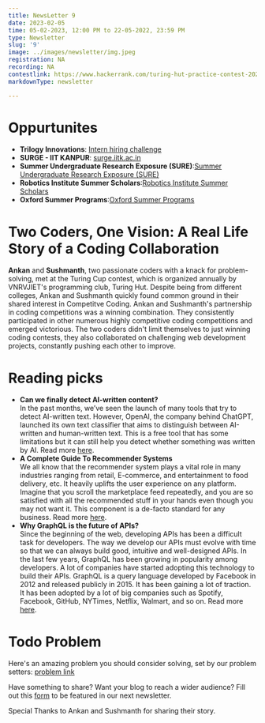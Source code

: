 ```yaml
---
title: NewsLetter 9
date: 2023-02-05
time: 05-02-2023, 12:00 PM to 22-05-2022, 23:59 PM
type: Newsletter
slug: '9'
image: ../images/newsletter/img.jpeg
registration: NA
recording: NA
contestlink: https://www.hackerrank.com/turing-hut-practice-contest-2025
markdownType: newsletter

---
```


# Oppurtunites

- **Trilogy Innovations**: [Intern hiring challenge](https://docs.google.com/forms/d/e/1FAIpQLSehVDlbQaCkIQCyY5Uy6e7uD7Su7xBIu-cNpY-fHgWM7y84QQ/viewform)
- **SURGE - IIT KANPUR**: [surge.iitk.ac.in](https://surge.iitk.ac.in/index.php?utm_source=substack&utm_medium=email)
- **Summer Undergraduate Research Exposure (SURE)**:[Summer Undergraduate Research Exposure (SURE)](https://iith.ac.in/research/SURE/)
- **Robotics Institute Summer Scholars**:[Robotics Institute Summer Scholars](https://riss.ri.cmu.edu/)
- **Oxford Summer Programs**:[Oxford Summer Programs](https://oxfordsummercourses.com/subjects/?utm_term=science%20summer%20programs&utm_campaign=Oxford+Summer+Courses_Google+Ads+Search_India_Generic%26Brand_Exact+%26BM&utm_source=adwords&utm_medium=ppc&hsa_acc=6750799870&hsa_cam=14969054150&hsa_grp=134204680531&hsa_ad=553511248692&hsa_src=g&hsa_tgt=kwd-296282859283&hsa_kw=science%20summer%20programs&hsa_mt=b&hsa_net=adwords&hsa_ver=3&gclid=Cj0KCQiAofieBhDXARIsAHTTldqvYn82teCVXupgYSRbLpuFFElDVvPClb-EGXbIDnaHWy8M3XzC-qkaAoxnEALw_wcB)


<h1>Two Coders, One Vision: A Real Life Story of a Coding Collaboration</h1>
<b>Ankan</b> and <b>Sushmanth</b>, two passionate coders with a knack for problem-solving, met at the Turing Cup contest, which is organized annually by VNRVJIET's programming club, Turing Hut. Despite being from different colleges, Ankan and Sushmanth quickly found common ground in their shared interest in Competitve Coding. Ankan and Sushmanth's partnership in coding competitions was a winning combination. They consistently participated in other numerous highly competitive coding competitions and emerged victorious. The two coders didn't limit themselves to just winning coding contests, they also collaborated on challenging web development projects, constantly pushing each other to improve.

# Reading picks

- **Can we finally detect AI-written content?** <br/>
		In the past months, we’ve seen the launch of many tools that try to detect AI-written text. However, OpenAI, the company behind ChatGPT, launched its own text classifier that aims to distinguish between AI-written and human-written text. This is a free tool that has some limitations but it can still help you detect whether something was written by AI. Read more [here](https://artificialcorner.com/chatgpt-creator-just-launched-an-ai-detector-lets-put-it-to-the-test-8e6c2746774d).
- **A Complete Guide To Recommender Systems** <br/>
		We all know that the recommender system plays a vital role in many industries ranging from retail, E-commerce, and entertainment to food delivery, etc. It heavily uplifts the user experience on any platform. Imagine that you scroll the marketplace feed repeatedly, and you are so satisfied with all the recommended stuff in your hands even though you may not want it. This component is a de-facto standard for any business. Read more [here](https://towardsdatascience.com/a-complete-guide-to-recommender-system-tutorial-with-sklearn-surprise-keras-recommender-5e52e8ceace1).
- **Why GraphQL is the future of APIs?** <br/>
		Since the beginning of the web, developing APIs has been a difficult task for developers. The way we develop our APIs must evolve with time so that we can always build good, intuitive and well-designed APIs. In the last few years, GraphQL has been growing in popularity among developers. A lot of companies have started adopting this technology to build their APIs. GraphQL is a query language developed by Facebook in 2012 and released publicly in 2015. It has been gaining a lot of traction. It has been adopted by a lot of big companies such as Spotify, Facebook, GitHub, NYTimes, Netflix, Walmart, and so on. Read more [here](https://medium.com/free-code-camp/why-graphql-is-the-future-of-apis-6a900fb0bc81).
# Todo Problem 

Here's an amazing problem you should consider solving, set by our problem setters: [problem link](https://leetcode.com/problems/verifying-an-alien-dictionary/)




Have something to share? Want your blog to reach a wider audience? Fill out this [form](https://docs.google.com/forms/d/e/1FAIpQLSfdaR5IK8B9RZx-5G3cd4_G4RMsLIaHRMWpGWzTwMyuMdCeWg/viewform) to be featured in our next newsletter.

Special Thanks to Ankan and Sushmanth for sharing their story.